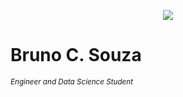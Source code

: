 <p align="center">
  <img src="DATA SCIENCE1.png" >
</p>

# Bruno C. Souza
<sub>*Engineer and Data Science Student*</sub>
